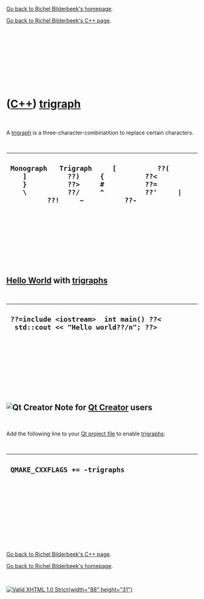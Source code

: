 [Go back to Richel Bilderbeek's homepage](index.htm).

[Go back to Richel Bilderbeek's C++ page](Cpp.htm).

 

 

 

 

 

([C++](Cpp.htm)) [trigraph](CppTrigraph.htm)
============================================

 

A [trigraph](CppTrigraph.htm) is a three-character-combinatition to
replace certain characters.

 

  ----------------------------------------------------------------------------------------------------------------------------------------------------------------------------------------------------
  ` Monograph   Trigraph     [          ??(     ]          ??)     {          ??<     }          ??>     #          ??=     \          ??/     ^          ??'     |          ??!     ~          ??-`
  ----------------------------------------------------------------------------------------------------------------------------------------------------------------------------------------------------

 

 

 

 

 

[Hello World](CppHelloWorld.htm) with [trigraphs](CppTrigraph.htm)
------------------------------------------------------------------

 

  --------------------------------------------------------------------------------
  ` ??=include <iostream>  int main() ??<   std::cout << "Hello world??/n"; ??>`
  --------------------------------------------------------------------------------

 

 

 

 

 

![Qt Creator](PicQtCreator.png) Note for [Qt Creator](CppQtCreator.htm) users
-----------------------------------------------------------------------------

 

Add the following line to your [Qt project file](CppQtProjectFile.htm)
to enable [trigraphs](CppTrigraph.htm):

 

  ---------------------------------
  ` QMAKE_CXXFLAGS += -trigraphs`
  ---------------------------------

 

 

 

 

 

 

[Go back to Richel Bilderbeek's C++ page](Cpp.htm).

[Go back to Richel Bilderbeek's homepage](index.htm).

 

[![Valid XHTML 1.0 Strict](valid-xhtml10.png){width="88"
height="31"}](http://validator.w3.org/check?uri=referer)
